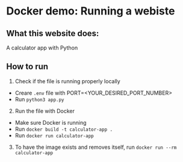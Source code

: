 # Docker demo: Running a webiste 

## What this website does:
A calculator app with Python

## How to run
1. Check if the file is running properly locally
- Creare `.env` file with PORT=<YOUR_DESIRED_PORT_NUMBER>
- Run `python3 app.py`

2. Run the file with Docker
- Make sure Docker is running
- Run `docker build -t calculator-app . `
- Run `docker run calculator-app`

3. To have the image exists and removes itself, run `docker run --rm calculator-app`